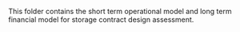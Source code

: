 This folder contains the short term operational model and long term financial model for storage contract design assessment.  

